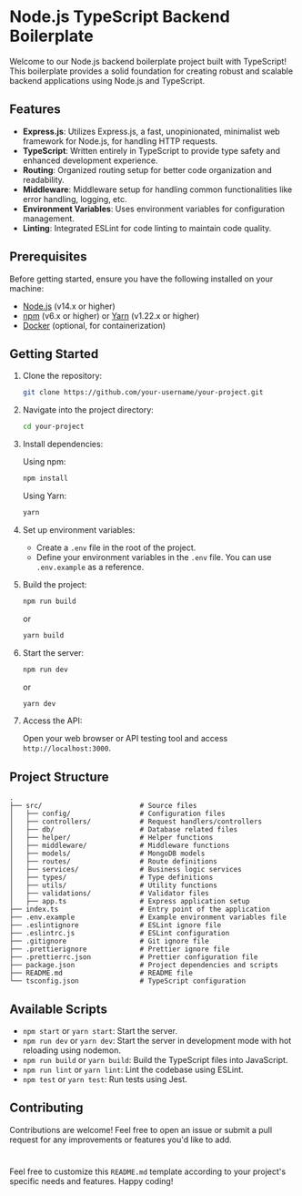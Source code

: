 # Node.js TypeScript Backend Boilerplate

Welcome to our Node.js backend boilerplate project built with TypeScript! This boilerplate provides a solid foundation for creating robust and scalable backend applications using Node.js and TypeScript.

## Features

- **Express.js**: Utilizes Express.js, a fast, unopinionated, minimalist web framework for Node.js, for handling HTTP requests.
- **TypeScript**: Written entirely in TypeScript to provide type safety and enhanced development experience.
- **Routing**: Organized routing setup for better code organization and readability.
- **Middleware**: Middleware setup for handling common functionalities like error handling, logging, etc.
- **Environment Variables**: Uses environment variables for configuration management.
- **Linting**: Integrated ESLint for code linting to maintain code quality.

## Prerequisites

Before getting started, ensure you have the following installed on your machine:

- [Node.js](https://nodejs.org/) (v14.x or higher)
- [npm](https://www.npmjs.com/) (v6.x or higher) or [Yarn](https://yarnpkg.com/) (v1.22.x or higher)
- [Docker](https://www.docker.com/) (optional, for containerization)

## Getting Started

1. Clone the repository:

   ```bash
   git clone https://github.com/your-username/your-project.git
   ```

2. Navigate into the project directory:

   ```bash
   cd your-project
   ```

3. Install dependencies:

   Using npm:

   ```bash
   npm install
   ```

   Using Yarn:

   ```bash
   yarn
   ```

4. Set up environment variables:

   - Create a `.env` file in the root of the project.
   - Define your environment variables in the `.env` file. You can use `.env.example` as a reference.

5. Build the project:

   ```bash
   npm run build
   ```

   or

   ```bash
   yarn build
   ```

6. Start the server:

   ```bash
   npm run dev
   ```

   or

   ```bash
   yarn dev
   ```

7. Access the API:

   Open your web browser or API testing tool and access `http://localhost:3000`.

## Project Structure

```
.
├── src/                        # Source files
│   ├── config/                 # Configuration files
│   ├── controllers/            # Request handlers/controllers
│   ├── db/                     # Database related files
│   ├── helper/                 # Helper functions
│   ├── middleware/             # Middleware functions
│   ├── models/                 # MongoDB models
│   ├── routes/                 # Route definitions
│   ├── services/               # Business logic services
│   ├── types/                  # Type definitions
│   ├── utils/                  # Utility functions
│   ├── validations/            # Validator files
│   ├── app.ts                  # Express application setup
├── index.ts                    # Entry point of the application
├── .env.example                # Example environment variables file
├── .eslintignore               # ESLint ignore file
├── .eslintrc.js                # ESLint configuration
├── .gitignore                  # Git ignore file
├── .prettierignore             # Prettier ignore file
├── .prettierrc.json            # Prettier configuration file
├── package.json                # Project dependencies and scripts
├── README.md                   # README file
└── tsconfig.json               # TypeScript configuration
```

## Available Scripts

- `npm start` or `yarn start`: Start the server.
- `npm run dev` or `yarn dev`: Start the server in development mode with hot reloading using nodemon.
- `npm run build` or `yarn build`: Build the TypeScript files into JavaScript.
- `npm run lint` or `yarn lint`: Lint the codebase using ESLint.
- `npm test` or `yarn test`: Run tests using Jest.

## Contributing

Contributions are welcome! Feel free to open an issue or submit a pull request for any improvements or features you'd like to add.

#

Feel free to customize this `README.md` template according to your project's specific needs and features. Happy coding!
